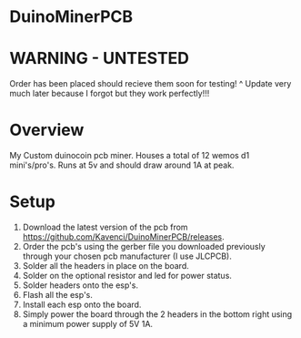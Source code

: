 # DuinoMinerPCB
# WARNING - UNTESTED
Order has been placed should recieve them soon for testing!
^ Update very much later because I forgot but they work perfectly!!!
# Overview

My Custom duinocoin pcb miner. 
Houses a total of 12 wemos d1 mini's/pro's.
Runs at 5v and should draw around 1A at peak.

# Setup
1. Download the latest version of the pcb from https://github.com/Kavenci/DuinoMinerPCB/releases.
2. Order the pcb's using the gerber file you downloaded previously through your chosen pcb manufacturer (I use JLCPCB).
3. Solder all the headers in place on the board.
4. Solder on the optional resistor and led for power status. 
5. Solder headers onto the esp's.
6. Flash all the esp's.
7. Install each esp onto the board.
8. Simply power the board through the 2 headers in the bottom right using a minimum power supply of 5V 1A.
